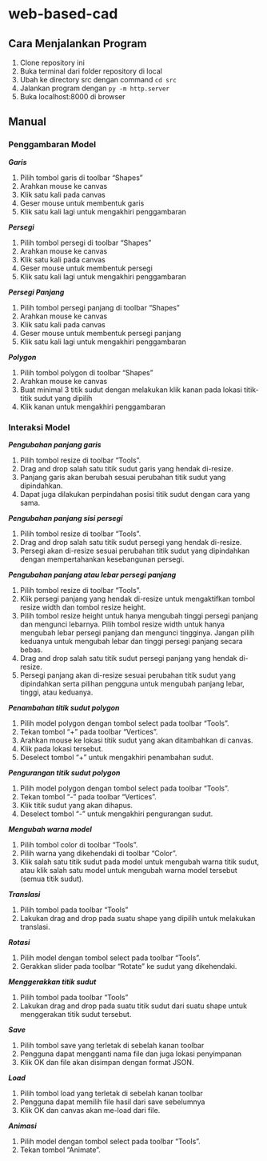 # web-based-cad

## Cara Menjalankan Program
1. Clone repository ini
2. Buka terminal dari folder repository di local
3. Ubah ke directory src dengan command ```cd src``` 
4. Jalankan program dengan ```py -m http.server```
5. Buka localhost:8000 di browser

## Manual
### Penggambaran Model
***Garis***
1. Pilih tombol garis di toolbar “Shapes”
2. Arahkan mouse ke canvas
3. Klik satu kali pada canvas
4. Geser mouse untuk membentuk garis
5. Klik satu kali lagi untuk mengakhiri penggambaran

***Persegi***
1. Pilih tombol persegi di toolbar “Shapes”
2. Arahkan mouse ke canvas
3. Klik satu kali pada canvas
4. Geser mouse untuk membentuk persegi
5. Klik satu kali lagi untuk mengakhiri penggambaran

***Persegi Panjang***
1. Pilih tombol persegi panjang di toolbar “Shapes”
2. Arahkan mouse ke canvas
3. Klik satu kali pada canvas
4. Geser mouse untuk membentuk persegi panjang
5. Klik satu kali lagi untuk mengakhiri penggambaran

***Polygon***
1. Pilih tombol polygon di toolbar “Shapes”
2. Arahkan mouse ke canvas
3. Buat minimal 3 titik sudut dengan melakukan klik kanan pada lokasi titik-titik sudut yang dipilih
4. Klik kanan untuk mengakhiri penggambaran


### Interaksi Model
***Pengubahan panjang garis***
1. Pilih tombol resize di toolbar “Tools”.
2. Drag and drop salah satu titik sudut garis yang hendak di-resize.
3. Panjang garis akan berubah sesuai perubahan titik sudut yang dipindahkan.
4. Dapat juga dilakukan perpindahan posisi titik sudut dengan cara yang sama.

***Pengubahan panjang sisi persegi***
1. Pilih tombol resize di toolbar “Tools”.
2. Drag and drop salah satu titik sudut persegi yang hendak di-resize.
3. Persegi akan di-resize sesuai perubahan titik sudut yang dipindahkan dengan mempertahankan kesebangunan persegi.


***Pengubahan panjang atau lebar persegi panjang***
1. Pilih tombol resize di toolbar “Tools”.
2. Klik persegi panjang yang hendak di-resize untuk mengaktifkan tombol resize width dan tombol resize height.
3. Pilih tombol resize height untuk hanya mengubah tinggi persegi panjang dan mengunci lebarnya. Pilih tombol resize width untuk hanya mengubah lebar persegi panjang dan mengunci tingginya. Jangan pilih keduanya untuk mengubah lebar dan tinggi persegi panjang secara bebas.
4. Drag and drop salah satu titik sudut persegi panjang yang hendak di-resize.
5. Persegi panjang akan di-resize sesuai perubahan titik sudut yang dipindahkan serta pilihan pengguna untuk mengubah panjang lebar, tinggi, atau keduanya.

***Penambahan titik sudut polygon***
1. Pilih model polygon dengan tombol select pada toolbar “Tools”.
2. Tekan tombol “+” pada toolbar “Vertices”.
3. Arahkan mouse ke lokasi titik sudut yang akan ditambahkan di canvas.
4. Klik pada lokasi tersebut.
5. Deselect tombol “+” untuk mengakhiri penambahan sudut.


***Pengurangan titik sudut polygon***
1. Pilih model polygon dengan tombol select pada toolbar “Tools”.
2. Tekan tombol “-” pada toolbar “Vertices”.
3. Klik titik sudut yang akan dihapus.
4. Deselect tombol “-” untuk mengakhiri pengurangan sudut.


***Mengubah warna model***
1. Pilih tombol color di toolbar “Tools”.
2. Pilih warna yang dikehendaki di toolbar “Color”.
3. Klik salah satu titik sudut pada model untuk mengubah warna titik sudut, atau klik salah satu model untuk mengubah warna model tersebut (semua titik sudut).

***Translasi***
1. Pilih tombol  pada toolbar “Tools”
2. Lakukan drag and drop pada suatu shape yang dipilih untuk melakukan translasi.

***Rotasi***
1. Pilih model dengan tombol select pada toolbar “Tools”.
2. Gerakkan slider pada toolbar “Rotate” ke sudut yang dikehendaki.

***Menggerakkan titik sudut***
1. Pilih tombol  pada toolbar “Tools”
2. Lakukan drag and drop pada suatu titik sudut dari suatu shape untuk menggerakan titik sudut tersebut.

***Save***
1. Pilih tombol save yang terletak di sebelah kanan toolbar
2. Pengguna dapat mengganti nama file dan juga lokasi penyimpanan
3. Klik OK dan file akan disimpan dengan format JSON.

***Load***
1. Pilih tombol load yang terletak di sebelah kanan toolbar
2. Pengguna dapat memilih file hasil dari save sebelumnya
3. Klik OK dan canvas akan me-load dari file.

***Animasi***
1. Pilih model dengan tombol select pada toolbar “Tools”.
2. Tekan tombol “Animate”.
